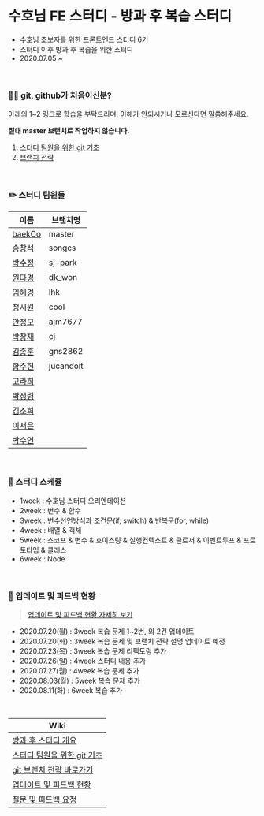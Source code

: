 # 수호님 FE 스터디 - 방과 후 복습 스터디

- 수호님 초보자를 위한 프론트엔드 스터디 6기
- 스터디 이후 방과 후 복습을 위한 스터디
- 2020.07.05 ~

<br>

### 🙋‍♂️ git, github가 처음이신분?

아래의 1~2 링크로 학습을 부탁드리며, 이해가 안되시거나 모르신다면 말씀해주세요.

**절대 master 브랜치로 작업하지 않습니다.**

1. [스터디 팀원을 위한 git 기초](https://github.com/after-study-2020/basic-study/wiki/%EC%8A%A4%ED%84%B0%EB%94%94-%ED%8C%80%EC%9B%90%EC%9D%84-%EC%9C%84%ED%95%9C-git-%EA%B8%B0%EC%B4%88)
2. [브랜치 전략](https://github.com/after-study-2020/basic-study/wiki/git-%EB%B8%8C%EB%9E%9C%EC%B9%98-%EC%A0%84%EB%9E%B5)

<br>

### ✏️ 스터디 팀원들

| 이름                                    | 브랜치명  |
| --------------------------------------- | --------- |
| [baekCo](https://github.com/baekCode)   | master    |
| [송창석](https://github.com/songcs0329) | songcs    |
| [박수정](https://github.com/twilight92) | sj-park   |
| [원다경](https://github.com/won-dk)     | dk_won    |
| [임혜경](https://github.com/hklim82)    | lhk       |
| [정시원](https://github.com/cool-jung)  | cool      |
| [안정모](https://github.com/jung-mo)    | ajm7677   |
| [박창재](https://github.com/pcj1222)    | cj        |
| [김종훈](https://github.com/gns2862)    | gns2862   |
| [함주현](https://github.com/juhyunham)  | jucandoit |
| [고라희](https://github.com/raheego)    |           |
| [박성령](https://github.com/sr1678)     |           |
| [김소희](https://github.com/shdyjk1025) |           |
| [이서은](https://github.com/seoeunLee)  |           |
| [박수연](https://github.com/syeon-nv)   |           |

<br>

### 📆 스터디 스케쥴

- 1week : 수호님 스터디 오리엔테이션
- 2week : 변수 & 함수
- 3week : 변수선언방식과 조건문(if, switch) & 반복문(for, while)
- 4week : 배열 & 객체
- 5week : 스코프 & 변수 & 호이스팅 & 실행컨텍스트 & 클로저 & 이벤트루프 & 프로토타입 & 클래스
- 6week : Node

<br>

### 📌 업데이트 및 피드백 현황

> [업데이트 및 피드백 현황 자세히 보기](https://github.com/after-study-2020/basic-study/wiki/업데이트-및-피드백-현황)

- 2020.07.20(월) : 3week 복습 문제 1~2번, 외 2건 업데이트
- 2020.07.20(화) : 3week 복습 문제 및 브랜치 전략 설명 업데이트 예정
- 2020.07.23(목) : 3week 복습 문제 리팩토링 추가
- 2020.07.26(일) : 4week 스터디 내용 추가
- 2020.07.27(월) : 4week 복습 문제 추가
- 2020.08.03(월) : 5week 복습 문제 추가
- 2020.08.11(화) : 6week 복습 추가

<br>

| Wiki                                                                                                                                                                                  |
| ------------------------------------------------------------------------------------------------------------------------------------------------------------------------------------- |
| [방과 후 스터디 개요](https://github.com/after-study-2020/basic-study/wiki)                                                                                                           |
| [스터디 팀원을 위한 git 기초](https://github.com/after-study-2020/basic-study/wiki/%EC%8A%A4%ED%84%B0%EB%94%94-%ED%8C%80%EC%9B%90%EC%9D%84-%EC%9C%84%ED%95%9C-git-%EA%B8%B0%EC%B4%88) |
| [git 브랜치 전략 바로가기](https://github.com/after-study-2020/basic-study/wiki/git-%EB%B8%8C%EB%9E%9C%EC%B9%98-%EC%A0%84%EB%9E%B5)                                                   |
| [업데이트 및 피드백 현황](https://github.com/after-study-2020/basic-study/wiki/%EC%97%85%EB%8D%B0%EC%9D%B4%ED%8A%B8-%EB%B0%8F-%ED%94%BC%EB%93%9C%EB%B0%B1-%ED%98%84%ED%99%A9)         |
| [질문 및 피드백 요청](https://github.com/after-study-2020/basic-study/wiki/%EC%A7%88%EB%AC%B8-%EB%B0%8F-%ED%94%BC%EB%93%9C%EB%B0%B1-%EC%9A%94%EC%B2%AD)                               |
